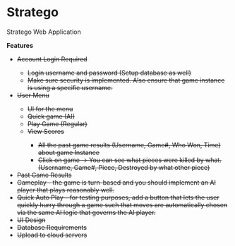# Stratego
Stratego Web Application

**Features**


* <del> Account Login Required 
  * <del> Login username and password (Setup database as well)
  * <del> Make sure security is implemented. Also ensure that game instance is using a specific username.
* <del> User Menu
  * <del> UI for the menu
  * <del>Quick game (AI)
  * <del> Play Game (Regular)
  * <del> View Scores
    * <del> All the past game results (Username, Game#, Who Won, Time) about game Instance
    * <del> Click on game -> You can see what pieces were killed by what.(Username, Game#, Piece, Destroyed by what other piece)
* <del> Past Game Results
* <del> Gameplay - the game is turn-based and you should implement an AI player that plays reasonably well.
* <del> Quick Auto Play - for testing purposes, add a button that lets the user quickly hurry through a game such that moves are automatically chosen via the same AI logic that governs the AI player.
* <del> UI Design 
* <del> Database Requirements 
* <del> Upload to cloud servers
